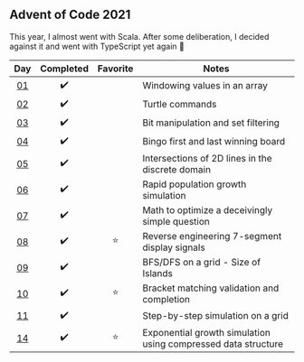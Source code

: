 ## Advent of Code 2021

This year, I almost went with Scala. After some deliberation, I decided against it and went with TypeScript yet again :tada:

|         Day         |     Completed      | Favorite | Notes                                                         |
| :-----------------: | :----------------: | :------: | ------------------------------------------------------------- |
| [01](src/day-01.ts) | :heavy_check_mark: |          | Windowing values in an array                                  |
| [02](src/day-02.ts) | :heavy_check_mark: |          | Turtle commands                                               |
| [03](src/day-03.ts) | :heavy_check_mark: |          | Bit manipulation and set filtering                            |
| [04](src/day-04.ts) | :heavy_check_mark: |          | Bingo first and last winning board                            |
| [05](src/day-05.ts) | :heavy_check_mark: |          | Intersections of 2D lines in the discrete domain              |
| [06](src/day-06.ts) | :heavy_check_mark: |          | Rapid population growth simulation                            |
| [07](src/day-07.ts) | :heavy_check_mark: |          | Math to optimize a deceivingly simple question                |
| [08](src/day-08.ts) | :heavy_check_mark: |  :star:  | Reverse engineering 7-segment display signals                 |
| [09](src/day-09.ts) | :heavy_check_mark: |          | BFS/DFS on a grid - Size of Islands                           |
| [10](src/day-10.ts) | :heavy_check_mark: |  :star:  | Bracket matching validation and completion                    |
| [11](src/day-11.ts) | :heavy_check_mark: |          | Step-by-step simulation on a grid                             |
| [14](src/day-14.ts) | :heavy_check_mark: |  :star:  | Exponential growth simulation using compressed data structure |
